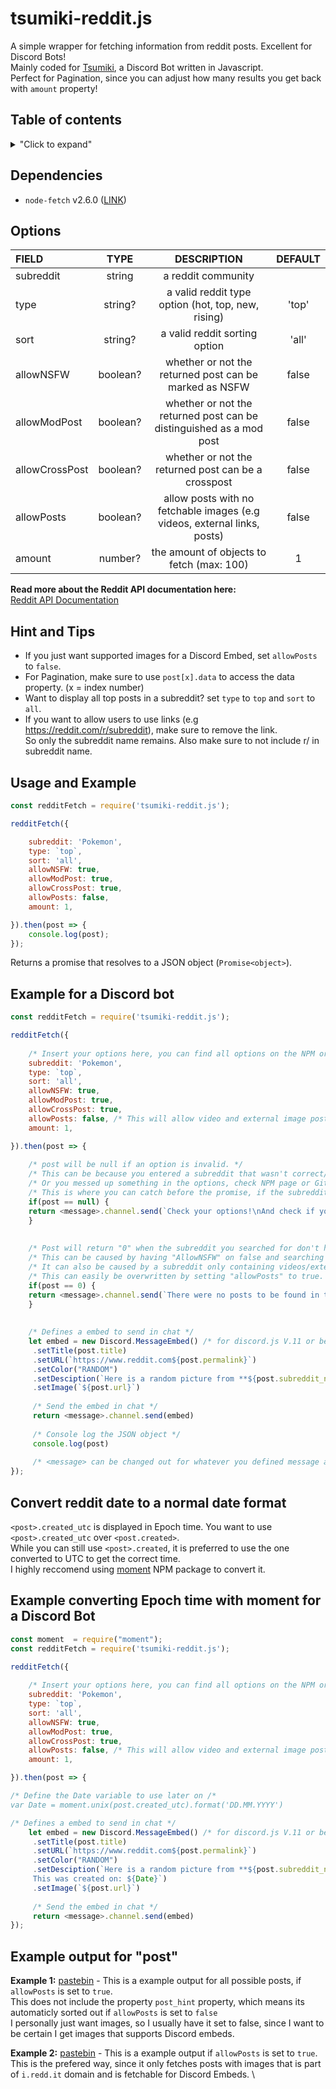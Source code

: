 # tsumiki-reddit.js
A simple wrapper for fetching information from reddit posts. Excellent for Discord Bots! \
Mainly coded for [Tsumiki](https://github.com/Electrocute4u/Tsumiki), a Discord Bot written in Javascript. \
Perfect for Pagination, since you can adjust how many results you get back with `amount` property!


## Table of contents
<details>
<summary>"Click to expand"</summary>
 
- [Dependencies](#dependencies)
- [Options](#options)
- [Hint and Tips](#hint-and-tips)
- [Usage and Example](#usage-and-example)
- [Example for a Discord Bot](#example-for-a-discord-bot)
- [Convert reddit date](#convert-reddit-date-to-a-normal-date-format)
- [Example converting Epoch time with moment for a Discord Bot](#example-converting-epoch-time-with-moment-for-a-discord-bot)
- [Example output for "post"](#example-output-for-post)

</details>


## Dependencies
- `node-fetch` v2.6.0 ([LINK](https://www.npmjs.com/package/node-fetch))


## Options

| FIELD          | TYPE          | DESCRIPTION | DEFAULT |
| :------------- |:-------------:|:-----------:|:-------:|
| subreddit      | string | a reddit community |
| type           | string?      |   a valid reddit type option (hot, top, new, rising)| 'top'
| sort           | string?      |   a valid reddit sorting option | 'all'
| allowNSFW      | boolean?     |    whether or not the returned post can be marked as NSFW | false
| allowModPost   | boolean?     |    whether or not the returned post can be distinguished as a mod post | false
| allowCrossPost | boolean?  | whether or not the returned post can be a crosspost | false |
| allowPosts | boolean?  | allow posts with no fetchable images (e.g videos, external links, posts) | false |
| amount | number?  | the amount of objects to fetch (max: 100) | 1 |

**Read more about the Reddit API documentation here:** \
[Reddit API Documentation](https://www.reddit.com/dev/api/)

## Hint and Tips
- If you just want supported images for a Discord Embed, set `allowPosts` to `false`.
- For Pagination, make sure to use `post[x].data` to access the data property. (x = index number)
- Want to display all top posts in a subreddit? set `type` to `top` and `sort` to `all`.
- If you want to allow users to use links (e.g https://reddit.com/r/subreddit), make sure to remove the link. \
So only the subreddit name remains. Also make sure to not include r/ in subreddit name.


## Usage and Example
```javascript
const redditFetch = require('tsumiki-reddit.js');

redditFetch({

    subreddit: 'Pokemon',
    type: `top`,
    sort: 'all',
    allowNSFW: true,
    allowModPost: true,
    allowCrossPost: true,
    allowPosts: false,
    amount: 1,

}).then(post => {
    console.log(post);
});
```
Returns a promise that resolves to a JSON object (`Promise<object>`).


## Example for a Discord bot
```javascript
const redditFetch = require('tsumiki-reddit.js');

redditFetch({
    
    /* Insert your options here, you can find all options on the NPM or Github repo */
    subreddit: 'Pokemon',
    type: `top`,
    sort: 'all',
    allowNSFW: true,
    allowModPost: true,
    allowCrossPost: true,
    allowPosts: false, /* This will allow video and external image posts to be pulled */
    amount: 1,

}).then(post => {
    
    /* post will be null if an option is invalid. */ 
    /* This can be because you entered a subreddit that wasn't correct/closed. */
    /* Or you messed up something in the options, check NPM page or Github for help. */
    /* This is where you can catch before the promise, if the subreddit entred is incorrect or closed */
    if(post == null) {
    return <message>.channel.send(`Check your options!\nAnd check if you spelled the subreddit correctly.`)
    }
    
    
    /* Post will return "0" when the subreddit you searched for don't have a valid post to display. */
    /* This can be caused by having "AllowNSFW" on false and searching in a subreddit with only NSFW images... */
    /* It can also be caused by a subreddit only containing videos/external image links. */
    /* This can easily be overwritten by setting "allowPosts" to true. */
    if(post == 0) {
    return <message>.channel.send(`There were no posts to be found in that subreddit!\nTry another one!`)
    }
    
    
    /* Defines a embed to send in chat */
    let embed = new Discord.MessageEmbed() /* for discord.js V.11 or below, use let embed = new Discord.RichEmbed() */
     .setTitle(post.title)
     .setURL(`https://www.reddit.com${post.permalink}`)
     .setColor("RANDOM")
     .setDesciption(`Here is a random picture from **${post.subreddit_name_prefixed}**`)
     .setImage(`${post.url}`)
     
     /* Send the embed in chat */
     return <message>.channel.send(embed)
     
     /* Console log the JSON object */
     console.log(post)
     
     /* <message> can be changed out for whatever you defined message as (e.g msg, m, message etc) */
});
```

## Convert reddit date to a normal date format
`<post>.created_utc` is displayed in Epoch time. You want to use `<post>.created_utc` over `<post.created>`. \
While you can still use `<post>.created`, it is preferred to use the one converted to UTC to get the correct time. \
I highly reccomend using [moment](https://www.npmjs.com/package/moment) NPM package to convert it.


## Example converting Epoch time with moment for a Discord Bot
```javascript 
const moment  = require("moment");
const redditFetch = require('tsumiki-reddit.js');

redditFetch({
    
    /* Insert your options here, you can find all options on the NPM or Github repo */
    subreddit: 'Pokemon',
    type: `top`,
    sort: 'all',
    allowNSFW: true,
    allowModPost: true,
    allowCrossPost: true,
    allowPosts: false, /* This will allow video and external image posts to be pulled */
    amount: 1,

}).then(post => {

/* Define the Date variable to use later on /*
var Date = moment.unix(post.created_utc).format('DD.MM.YYYY')

/* Defines a embed to send in chat */
    let embed = new Discord.MessageEmbed() /* for discord.js V.11 or below, use let embed = new Discord.RichEmbed() */
     .setTitle(post.title)
     .setURL(`https://www.reddit.com${post.permalink}`)
     .setColor("RANDOM")
     .setDesciption(`Here is a random picture from **${post.subreddit_name_prefixed}**
     This was created on: ${Date}`)
     .setImage(`${post.url}`)
     
     /* Send the embed in chat */
     return <message>.channel.send(embed)
});
```

## Example output for "post"
**Example 1:** [pastebin](https://pastebin.com/zHGku0BK) - This is a example output for all possible posts, if `allowPosts` is set to `true`. \
This does not include the property `post_hint` property, which means its automaticly sorted out if `allowPosts` is set to `false` \
I personally just want images, so I usually have it set to false, since I want to be certain I get images that supports Discord embeds.

**Example 2:** [pastebin](https://pastebin.com/NYy7kbmW) - This is a example output if `allowPosts` is set to `true`. \
This is the prefered way, since it only fetches posts with images that is part of `i.redd.it` domain and is fetchable for Discord Embeds. \

